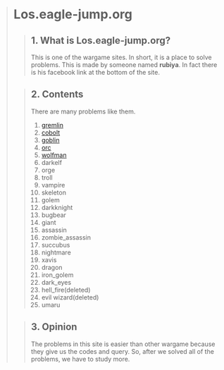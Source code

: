 > # **Los.eagle-jump.org**
>> ## 1. What is **Los.eagle-jump.org**?
>> This is one of the wargame sites. In short, it is a place to solve problems.
> This is made by someone named **rubiya**. In fact there is his facebook link at the bottom of the site.
>
>> ## 2. **Contents**
>> There are many problems like them.  
>> 1. [gremlin](https://github.com/moreal/TIL-Security/blob/master/WarGame/WriteUp/los.eagle-jump.org/01.%20Gremlin.md)
>> 2. [cobolt](https://github.com/moreal/TIL-Security/blob/master/WarGame/WriteUp/los.eagle-jump.org/02.%20Cobolt.md)
>> 3. [goblin](https://github.com/moreal/TIL-Security/blob/master/WarGame/WriteUp/los.eagle-jump.org/03.%20Goblin.md)
>> 4. [orc](https://github.com/moreal/TIL-Security/blob/master/WarGame/WriteUp/los.eagle-jump.org/04.%20Orc.md)
>> 5. [wolfman](https://github.com/moreal/TIL-Security/blob/master/WarGame/WriteUp/los.eagle-jump.org/05.%20Wolfman.md)
>> 6. darkelf
>> 7. orge
>> 8. troll
>> 9. vampire
>> 10. skeleton
>> 11. golem
>> 12. darkknight
>> 13. bugbear
>> 14. giant
>> 15. assassin
>> 16. zombie_assassin
>> 17. succubus
>> 18. nightmare
>> 19. xavis
>> 20. dragon
>> 21. iron_golem
>> 22. dark_eyes
>> 23. hell_fire(deleted)
>> 24. evil wizard(deleted)
>> 25. umaru
>
>> ## 3. Opinion
>> The problems in this site is easier than other wargame because they give us the codes and query.
>> So, after we solved all of the problems, we have to study more.

